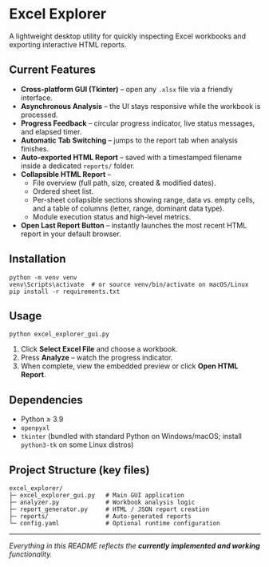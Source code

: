 # Excel Explorer

A lightweight desktop utility for quickly inspecting Excel workbooks and exporting interactive HTML reports.

## Current Features

* **Cross-platform GUI (Tkinter)** – open any `.xlsx` file via a friendly interface.
* **Asynchronous Analysis** – the UI stays responsive while the workbook is processed.
* **Progress Feedback** – circular progress indicator, live status messages, and elapsed timer.
* **Automatic Tab Switching** – jumps to the report tab when analysis finishes.
* **Auto-exported HTML Report** – saved with a timestamped filename inside a dedicated `reports/` folder.
* **Collapsible HTML Report** –
  * File overview (full path, size, created & modified dates).
  * Ordered sheet list.
  * Per-sheet collapsible sections showing range, data vs. empty cells, and a table of columns (letter, range, dominant data type).
  * Module execution status and high-level metrics.
* **Open Last Report Button** – instantly launches the most recent HTML report in your default browser.

## Installation

```
python -m venv venv
venv\Scripts\activate  # or source venv/bin/activate on macOS/Linux
pip install -r requirements.txt
```

## Usage

```
python excel_explorer_gui.py
```

1. Click **Select Excel File** and choose a workbook.
2. Press **Analyze** – watch the progress indicator.
3. When complete, view the embedded preview or click **Open HTML Report**.

## Dependencies

* Python ≥ 3.9
* `openpyxl`
* `tkinter` (bundled with standard Python on Windows/macOS; install `python3-tk` on some Linux distros)

## Project Structure (key files)

```
excel_explorer/
├─ excel_explorer_gui.py   # Main GUI application
├─ analyzer.py             # Workbook analysis logic
├─ report_generator.py     # HTML / JSON report creation
├─ reports/                # Auto-generated reports
└─ config.yaml             # Optional runtime configuration
```

---
*Everything in this README reflects the **currently implemented and working** functionality.*
